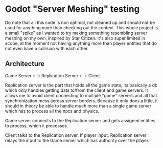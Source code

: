 # Godot "Server Meshing" testing

Do note that all this code is non optimal, not cleaned up and should not be used for anything more than checking out the context.
This whole project is a small "spike" as I wanted to try making something resembling server meshing on my own, inspired by Star Citizen.
It's also super limited in scope, at the moment not having anything more than player entities that do not even have a collision with each other.

## Architecture
Game Server <--> Replication Server <--> Client

Replication server is the part that holds all the game state, its basically a db which only handles getting data to/from the client and game servers. It allows me to avoid client connecting to multiple "game" servers and all that synchronization mess across server borders. Because it only does a little, it should in theory be able to handle much more than a single game server which has to process all the npcs and physics.

Game server connects to the Replication server and gets assigned entities to process, which it processes. 

Client talks to the Replication server. If player input, Replication server relays the input to the Game server which has authority over the player.
